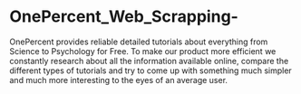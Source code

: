 # OnePercent_Web_Scrapping-
OnePercent provides reliable detailed tutorials about everything from Science to Psychology for Free. To make our product more efficient we constantly research about all the information available online, compare the different types of tutorials and try to come up with something much simpler and much more interesting to the eyes of an average user. 
